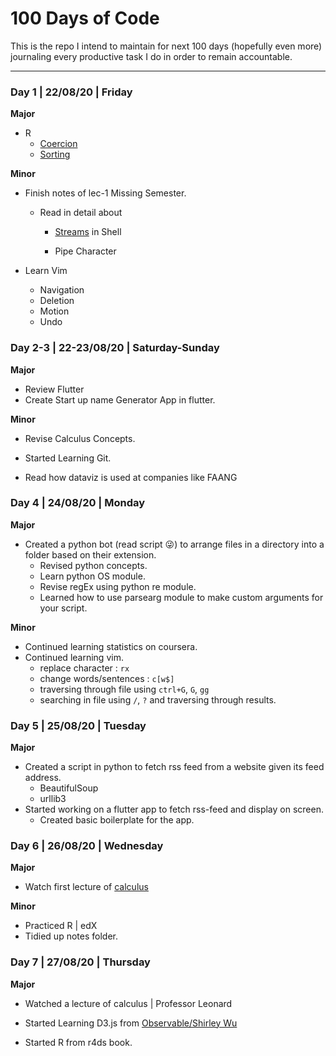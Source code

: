 # 100 Days of Code

This is the repo I intend to maintain for next 100 days (hopefully even more) journaling every productive task I do in order to remain accountable.

---

### Day 1 | 22/08/20 | Friday

**Major**

- R
  - [Coercion](https://rafalab.github.io/dsbook/r-basics.html#sorting)
  - [Sorting](https://rafalab.github.io/dsbook/r-basics.html#sorting)

**Minor**

- Finish notes of lec-1 Missing Semester.
  - Read in detail about
  
    - [Streams](https://en.wikibooks.org/wiki/Bourne_Shell_Scripting/Files_and_streams) in Shell
  
    - Pipe Character

- Learn Vim
  - Navigation
  - Deletion
  - Motion
  - Undo



### Day 2-3 | 22-23/08/20 | Saturday-Sunday

**Major**

- Review Flutter
- Create Start up name Generator App in flutter.

**Minor**

- Revise Calculus Concepts.
- Started Learning Git.

- Read how dataviz is used at companies like FAANG



### Day 4 | 24/08/20 | Monday

**Major**

- Created a python bot (read script :stuck_out_tongue_winking_eye:) to arrange files in a directory into a folder based on their extension.
  - Revised python concepts.
  - Learn python OS module.
  - Revise regEx using python re module.
  - Learned how to use parsearg module to make custom arguments for your script.

**Minor**

- Continued learning statistics on coursera.
- Continued learning vim.
  - replace character : `rx`
  - change words/sentences : `c[w$]`
  - traversing through file using `ctrl+G`, `G`, `gg`
  - searching in file using `/`, `?` and traversing through results.



### Day 5 | 25/08/20 | Tuesday

**Major** 

- Created a script in python to fetch rss feed from a website given its feed address.
  - BeautifulSoup
  - urllib3
- Started working on a flutter app to fetch rss-feed and display on screen.
  - Created basic boilerplate for the app.



### Day 6 | 26/08/20 | Wednesday

**Major**

- Watch first lecture of [calculus](https://www.youtube.com/watch?v=54_XRjHhZzI&list=PLF797E961509B4EB5&index=5)

**Minor**

- Practiced R | edX
- Tidied up notes folder.



### Day 7 | 27/08/20 | Thursday

**Major**

- Watched a lecture of calculus | Professor Leonard
- Started Learning D3.js from [Observable/Shirley Wu](https://observablehq.com/@sxywu/introduction-to-svg-and-d3-js)

- Started R from r4ds book.